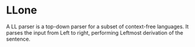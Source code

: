 # LLone
A LL parser is a top-down parser for a subset of context-free languages. It parses the input from Left to right, performing Leftmost derivation of the sentence.
